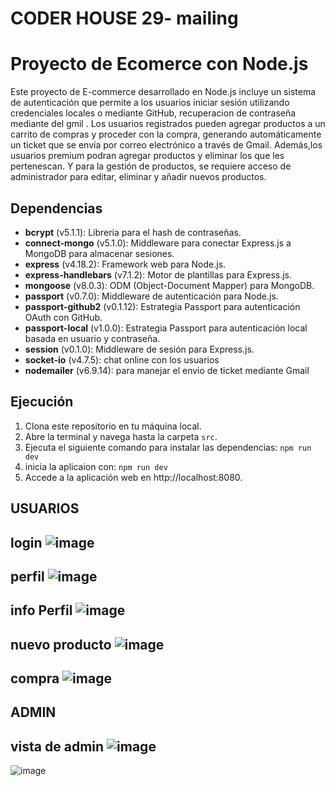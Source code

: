 # CODER HOUSE  29- mailing 

# Proyecto de Ecomerce con Node.js

Este proyecto de E-commerce desarrollado en Node.js incluye un sistema de autenticación que permite a los usuarios iniciar sesión utilizando credenciales locales o mediante GitHub, recuperacion de contraseña mediante del gmil . Los usuarios registrados pueden agregar productos a un carrito de compras y proceder con la compra, generando automáticamente un ticket que se envía por correo electrónico a través de Gmail. Además,los usuarios premium podran agregar productos y eliminar los que les pertenescan. Y para la gestión de productos, se requiere acceso de administrador para editar, eliminar y añadir nuevos productos.

## Dependencias

- **bcrypt** (v5.1.1): Librería para el hash de contraseñas.
- **connect-mongo** (v5.1.0): Middleware para conectar Express.js a MongoDB para almacenar sesiones.
- **express** (v4.18.2): Framework web para Node.js.
- **express-handlebars** (v7.1.2): Motor de plantillas para Express.js.
- **mongoose** (v8.0.3): ODM (Object-Document Mapper) para MongoDB.
- **passport** (v0.7.0): Middleware de autenticación para Node.js.
- **passport-github2** (v0.1.12): Estrategia Passport para autenticación OAuth con GitHub.
- **passport-local** (v1.0.0): Estrategia Passport para autenticación local basada en usuario y contraseña.
- **session** (v0.1.0): Middleware de sesión para Express.js.
- **socket-io** (v4.7.5): chat online con los usuarios
- **nodemailer** (v6.9.14): para manejar el envio de ticket mediante Gmail




## Ejecución

1. Clona este repositorio en tu máquina local.
2. Abre la terminal y navega hasta la carpeta `src`.
3. Ejecuta el siguiente comando para instalar las dependencias:  `npm run dev`
4. inicia la aplicaion con: `npm run dev`
5. Accede a la aplicación web en http://localhost:8080.


## USUARIOS

## login ![image](https://github.com/user-attachments/assets/bbac4caf-25e1-4a96-8d11-c822fc77bf6f)

## perfil ![image](https://github.com/user-attachments/assets/90528ad1-44f1-4773-89fb-e9a1f30e6553)

## info Perfil ![image](https://github.com/user-attachments/assets/833db8b9-ad19-42a3-ba26-08bcde39aebe)
  
## nuevo producto ![image](https://github.com/user-attachments/assets/f4efd994-28fc-4280-be77-ed3ee0ab95eb)

## compra ![image](https://github.com/user-attachments/assets/5a4f1a83-d1f2-44fa-a986-271150c9a4ef)



## ADMIN

## vista de admin ![image](https://github.com/user-attachments/assets/a7fcc645-2bed-4086-b422-4bad6a25732e)

![image](https://github.com/user-attachments/assets/9dc57258-5220-427a-befa-d688f5de0038)


